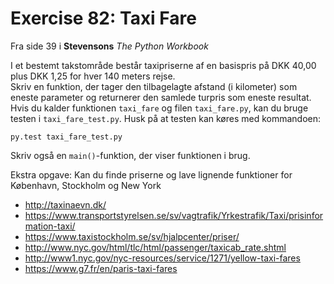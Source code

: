 # Exercise 82: Taxi Fare

Fra side 39 i __Stevensons__ _The Python Workbook_

I et bestemt takstområde består taxipriserne af en basispris på DKK 40,00 plus DKK 1,25
for hver 140 meters rejse.  
Skriv en funktion, der tager den tilbagelagte afstand (i kilometer) som eneste parameter og returnerer den samlede turpris som eneste resultat. 
Hvis du kalder funktionen `taxi_fare` og filen `taxi_fare.py`, kan du bruge testen i `taxi_fare_test.py`.
Husk på at testen kan køres med kommandoen:
```
py.test taxi_fare_test.py
```

Skriv også en `main()`-funktion, der viser funktionen i brug.

Ekstra opgave: Kan du finde priserne og lave lignende funktioner for København, Stockholm og New York
+  <http://taxinaevn.dk/>
+  <https://www.transportstyrelsen.se/sv/vagtrafik/Yrkestrafik/Taxi/prisinformation-taxi/>
+  <https://www.taxistockholm.se/sv/hjalpcenter/priser/>
+  <http://www.nyc.gov/html/tlc/html/passenger/taxicab_rate.shtml>
+  <http://www1.nyc.gov/nyc-resources/service/1271/yellow-taxi-fares>
+  <https://www.g7.fr/en/paris-taxi-fares>